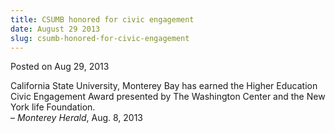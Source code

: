 ```yaml
---
title: CSUMB honored for civic engagement
date: August 29 2013
slug: csumb-honored-for-civic-engagement
---
```


 



<span class="date">Posted on Aug 29, 2013    </span>
<p>California State University, Monterey Bay has earned the Higher
Education Civic Engagement Award presented by The Washington Center
and the New York life Foundation.<br>
&#x2013; <em>Monterey Herald</em>, Aug. 8, 2013</br></p>





 
